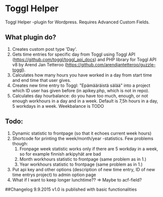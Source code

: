 # Toggl Helper
Toggl Helper -plugin for Wordpress. Requires Advanced Custom Fields.

## What plugin do?
1. Creates custom post type 'Day'.
2. Gets time entries for specific day from Toggl using Toggl API (https://github.com/toggl/toggl_api_docs) and
PHP library for Toggl API v8 by Arend Jan Tetteroo (https://github.com/arendjantetteroo/guzzle-toggl).
3. Calculates how many hours you have worked in a day from start time and end time that user gives.
4. Creates new time entry to Toggl: "Epämääräistä sälää" into a project which ID user has given before (in apikey.php, which is not in repo).
5. Calculates day hourbalance: do you have too much, enough, or not enough workhours in a day and in a week. Default is 7,5h hours in a day, 5 workdays in a week. Weekbalance is TODO



## Todo:
1. Dynamic statistic to frontpage (so that it echoes current week hours)
2. Shortcode for printing the week/month/year -statistics. Few problems though:
    1. Fronpage week statistic works only if there are 5 workday in a week, so for example finnish arkipyhät are bad
    2. Month workhours statistic to frontpage (same problem as in 1.)
    3. Year workhours statistic to frontpage (same problem as in 1.)
3. Put api key and other options (description of new time entry, ID of new time entrys project) to admin option page
4. What if I want to keep longer lunchtime?? => Maybe to acf-field?





##Changelog
9.9.2015
v1.0 is published with basic functionalities
